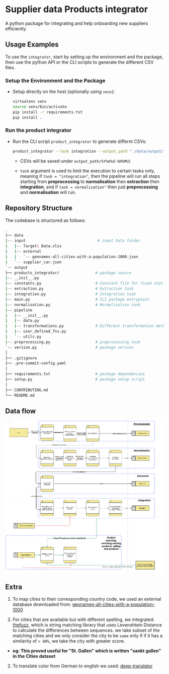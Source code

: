 # Supplier data Products integrator

A python package for integrating and help onboarding new suppliers efficiently.


## Usage Examples

To use the `integrator`, start by setting up the environment and the package, then use the python API or the CLI scripts to generate the different CSV files.

### Setup the Environment and the Package

- Setup directly on the host (optionally using `venv`):
  ```bash
  virtualenv venv
  source venv/bin/activate
  pip install -r requirements.txt
  pip install .
  ```


### Run the product integrator

- Run the CLI script `product_integrator` to generate differnt CSVs:
  ```bash
  product_integrator --task integration --output_path "./data/output/"
  ```

  -  CSVs will be saved under `output_path/%Y%m%d-%H%M%S`

  - `task` argument is used to limit the execution to certain tasks only, meaning if `task = "integration"`, then the pipeline will run all steps starting from **preprocessing** to **normalisation** then **extraction** then **integration**, and if `task = normalisation"` then just **preprocessing** and **normalisation** will run. 
     


## Repository Structure

The codebase is structured as follows:

```bash
.  
├── data
|-- input                                # input Data folder
|   |-- Target\ Data.xlsx
|   |-- external
|   |   `-- geonames-all-cities-with-a-population-1000.json
|   `-- supplier_car.json
`-- output              
├── products_integrator/                # package source
|-- __init__.py
|-- constants.py                        # Constant file for fixed static variables
|-- extraction.py                       # Extraction task
|-- integration.py                      # Integration task
|-- main.py                             # CLI package entrypoint
|-- normalisation.py                    # Normalisation task
|-- pipeline
|   |-- __init__.py
|   |-- data.py
|   |-- transformations.py              # Different transformation methods
|   |-- user_defined_fns.py
|   `-- utils.py
|-- preprocessing.py                    # preprocessing task
`-- version.py                          # package version
│
├── .gitignore
├── .pre-commit-config.yaml
│
├── requirements.txt                    # package dependencies
├── setup.py                            # package setup script
│
├── CONTRIBUTING.md
└── README.md
```


## Data flow 

![data-flow](assets/data-flow.png)

## Extra

1. To map cities to their corresponding country code, we used an external database downloaded from: [geonames-all-cities-with-a-population-1000](https://public.opendatasoft.com/explore/dataset/geonames-all-cities-with-a-population-1000)

3. For cities that are available but with different spelling, we integrated: [thefuzz](https://github.com/seatgeek/thefuzz), 
which is string matching library that uses Levenshtein Distance to calculate the differences between sequences. we take subset of the matching cities and we only consider the city to be `same` only if if it has a similarity of `> 80%`, we take the city with greater score.

  - **eg: This proved useful for "St. Gallen" which is written "sankt gallen" in the Cities dataset**

2. To translate color from German to english we used: [deep-translator](https://pypi.org/project/deep-translator/)
